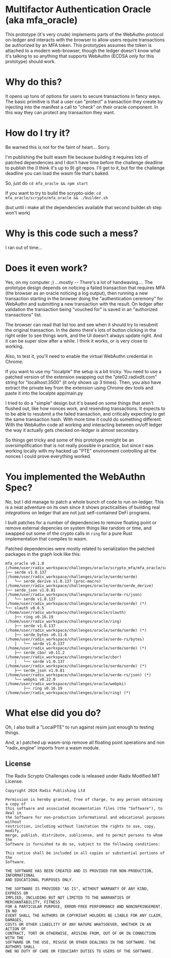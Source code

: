 # Multifactor Authentication Oracle (aka mfa_oracle)

This prototype (it's very crude) implements parts of the WebAuthn protocol
on-ledger and interacts with the browser to allow users require transactions be
authorized by an MFA token.  This prototypes assumes the token is attached to a
modern web-browser, though the ledger doesn't know what it's talking to so
anything that supports WebAuthn (ECDSA only for this prototype) should work.

# Why do this?

It opens up tons of options for users to secure transactions in fancy ways.  The basic
primitive is that a user can "protect" a transaction they create by injecting into the manifest
a call to "check" on their oracle component.  In this way they can protect any transaction they want.

# How do I try it?

Be warned this is not for the faint of heart...  Sorry.

I'm publishing the built wasm file because building it requires lots of patched dependencies and I don't have time before
the challenge deadline to publish the (I think it's up to 9) git repos.  I'll get to it, but for the challenge deadline you can load the wasm file
that's baked.

So, just do `cd mfa_oracle && npm start`

If you want to try to build the scrypto-side: `cd mfa_oracle/scrypto/mfa_oracle && ./builder.sh`

(but until i make all the dependencies available that second builder.sh step won't work)

# Why is this code such a mess?

I ran out of time...

# Does it even work?

Yes, on my computer ;) ...mostly -- There's a lot of handwaving.... The prototype design depends on noticing a failed transaction
that requires MFA (the browser as an oracle noticing a log output), then running a new transaction starting in the browser
doing the "authentication ceremony" for WebAuthn and submitting a new transaction with the result.  On ledger after validation
the transaction being "vouched for" is saved in an "authorized transactions" list.

The browser can read that list too and see when it should try to resubmit the original transaction.  In the demo there's
lots of button clicking in the right order to see things work, and the UI doesn't always update right.  And it can be super slow
after a while.  I think it works, or is very close to working.

Also, to test it, you'll need to enable the virtual WebAuthn credential in Chrome.

If you want to use my "localpte" the setup is a bit tricky.  You need to use a patched version of the extension swapping out
the "pte02.radixdlt.com" string for "localhost:3500" (it only shows up 3 times).  Then, you also have extract the private
key from the extension using Chrome dev tools and paste it into the localpte app/main.py

I tried to do a "simple" design but it's based on some things that aren't flushed out, like how nonces work, and
resending transactions.  It expects to to be able to resubmit a the failed transaction, and critically expecting to get the same transaction hash.
With more time it could do something different.  With the WebAuthn code all working and interacting between on/off ledger
the way it actually gets checked on-ledger is almost secondary.

So things get tricky and some of this prototype mmight be an oversimplification
that is not really possible in practice, but since I was working locally with
my hacked up "PTE" environment controlling all the nonces I could prove
everything worked. 

# You implemented the WebAuthn Spec?

No, but I did manage to patch a whole bunch of code to run on-ledger.  This is a neat adventure on its own since
it shows practicalities of building real *integrations* on ledger that are not just self-contained DeFi programs.

I built patches for a number of dependencies to remove floating point or remove
external depencies on system things like random or time, and swapped out some
of the crypto calls in `ring` for a pure Rust implementation that compiles to
wasm.

Patched dependencies were mostly related to serialization the patched packages in the graph look like this:

```
mfa_oracle v0.1.0 (/home/user/radix_workspace/challenges/oracle/scrypto_mfa/mfa_oracle/scrypto/mfa_oracle)
├── serde v1.0.137 (/home/user/radix_workspace/challenges/oracle/serde/serde)
│   └── serde_derive v1.0.137 (proc-macro) (/home/user/radix_workspace/challenges/oracle/serde/serde_derive)
├── serde_json v1.0.81 (/home/user/radix_workspace/challenges/oracle/serde-rs/json)
│   └── serde v1.0.137 (/home/user/radix_workspace/challenges/oracle/serde/serde) (*)
└── slauth v0.6.5 (/home/user/radix_workspace/challenges/oracle/slauth)
    ├── ring v0.16.19 (/home/user/radix_workspace/challenges/oracle/ring)
    ├── serde v1.0.137 (/home/user/radix_workspace/challenges/oracle/serde/serde) (*)
    ├── serde_bytes v0.11.6 (/home/user/radix_workspace/challenges/oracle/serde-rs/bytes)
    │   └── serde v1.0.137 (/home/user/radix_workspace/challenges/oracle/serde/serde) (*)
    ├── serde_cbor v0.11.2 (/home/user/radix_workspace/challenges/oracle/cbor)
    │   └── serde v1.0.137 (/home/user/radix_workspace/challenges/oracle/serde/serde) (*)
    ├── serde_json v1.0.81 (/home/user/radix_workspace/challenges/oracle/serde-rs/json) (*)
    └── webpki v0.22.0 (/home/user/radix_workspace/challenges/oracle/webpki)
        ├── ring v0.16.19 (/home/user/radix_workspace/challenges/oracle/ring) (*)

```

# What else did you do?

Oh, I also built a "LocalPTE" to run against resim just enough to testing things.

And, a I patched up wasm-snip remove all floating point operations and non "radix_engine" imports from a wasm module.


## License

The Radix Scrypto Challenges code is released under Radix Modified MIT License.

    Copyright 2024 Radix Publishing Ltd

    Permission is hereby granted, free of charge, to any person obtaining a copy of
    this software and associated documentation files (the "Software"), to deal in
    the Software for non-production informational and educational purposes without
    restriction, including without limitation the rights to use, copy, modify,
    merge, publish, distribute, sublicense, and to permit persons to whom the
    Software is furnished to do so, subject to the following conditions:

    This notice shall be included in all copies or substantial portions of the
    Software.

    THE SOFTWARE HAS BEEN CREATED AND IS PROVIDED FOR NON-PRODUCTION, INFORMATIONAL
    AND EDUCATIONAL PURPOSES ONLY.

    THE SOFTWARE IS PROVIDED "AS IS", WITHOUT WARRANTY OF ANY KIND, EXPRESS OR
    IMPLIED, INCLUDING BUT NOT LIMITED TO THE WARRANTIES OF MERCHANTABILITY, FITNESS
    FOR A PARTICULAR PURPOSE, ERROR-FREE PERFORMANCE AND NONINFRINGEMENT. IN NO
    EVENT SHALL THE AUTHORS OR COPYRIGHT HOLDERS BE LIABLE FOR ANY CLAIM, DAMAGES,
    COSTS OR OTHER LIABILITY OF ANY NATURE WHATSOEVER, WHETHER IN AN ACTION OF
    CONTRACT, TORT OR OTHERWISE, ARISING FROM, OUT OF OR IN CONNECTION WITH THE
    SOFTWARE OR THE USE, MISUSE OR OTHER DEALINGS IN THE SOFTWARE. THE AUTHORS SHALL
    OWE NO DUTY OF CARE OR FIDUCIARY DUTIES TO USERS OF THE SOFTWARE.